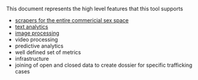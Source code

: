 This document represents the high level features that this tool supports
* [scrapers for the entire commericial sex space](scrapers_for_the_entire_commericial_sex_space.md)
* [text analytics](text_analytics.md)
* [image processing](image_processing.md)
* video processing
* predictive analytics
* well defined set of metrics
* infrastructure
* joining of open and closed data to create dossier for specific trafficking cases
